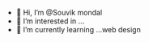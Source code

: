 - 👋 Hi, I’m @Souvik mondal
- 👀 I’m interested in ...
- 🌱 I’m currently learning ...web design
<!---
Souvik80mondal/Souvik80mondal is a ✨ special ✨ repository because its `README.md` (this file) appears on your GitHub profile.
You can click the Preview link to take a look at your changes.
--->
